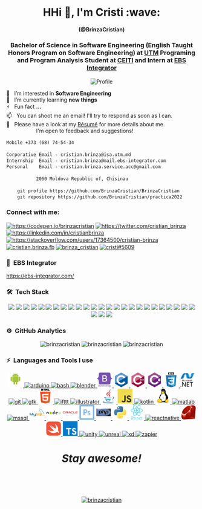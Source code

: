 <h1 align='center'> HHi 👋, I'm Cristi :wave:</h1>
<h4 align="center">(@BrinzaCristian)</h4>
<h3 align="center">Bachelor of Science in Software Engineering (English Taught Honors Program on Software Engineering) at <a href="https://utm.md/en/">UTM</a>
                    Programing and Program Analysis Student at <a href="https://ceiti.md/">CEITI</a>
                    and Intern at   <a href="https://ebs-integrator.com/">EBS Integrator</a></h3>
<p align=center>                           
  <img align=center src="https://komarev.com/ghpvc/?username=BrinzaCristian&label=Profile%20views&color=0e75b6&style=flat" alt="Profile" />
</p>



👀 &nbsp; I’m interested in  **Software Engineering** \
🌱 &nbsp; I’m currently learning **new things** \
⚡ &nbsp; Fun fact **...** \
📫 &nbsp; You can shoot me an email! I'll try to respond as soon as I can.\
📄 &nbsp; Please have a look at my [Résumé](https://) for more details about me. \
&nbsp;&nbsp;&nbsp;&nbsp;&nbsp;&nbsp;&nbsp;&nbsp;&nbsp;&nbsp;&nbsp;&nbsp;&nbsp;&nbsp;&nbsp;&nbsp;&nbsp;&nbsp;&nbsp;  I'm open to feedback and suggestions!


    Mobile +373 (68) 74-54-34

    Corporative Email - cristian.brinza@isa.utm.md
    Internship  Email - cristian.brinza@mail.ebs-integrator.com
    Personal    Email - cristian.brinza.service.acc@gmail.com
    
               2060 Moldova Republic of, Chisinau

        git profile https://github.com/BrinzaCristian/BrinzaCristian
        git repository https://github.com/BrinzaCristian/practica2022
        
   
<h3 align="left">Connect with me:</h3>
<p align="left">
<a href="https://codepen.io/brinzacristian" target="blank"><img align="center" src="https://raw.githubusercontent.com/rahuldkjain/github-profile-readme-generator/master/src/images/icons/Social/codepen.svg" alt="https://codepen.io/brinzacristian" height="30" width="40" /></a>
<a href="https://twitter.com/cristian_brinza" target="blank"><img align="center" src="https://raw.githubusercontent.com/rahuldkjain/github-profile-readme-generator/master/src/images/icons/Social/twitter.svg" alt="https://twitter.com/cristian_brinza" height="30" width="40" /></a>
<a href="https://linkedin.com/in/cristianbrinza" target="blank"><img align="center" src="https://raw.githubusercontent.com/rahuldkjain/github-profile-readme-generator/master/src/images/icons/Social/linked-in-alt.svg" alt="https://linkedin.com/in/cristianbrinza" height="30" width="40" /></a>
<a href="https://stackoverflow.com/users/17364500/cristian-brinza" target="blank"><img align="center" src="https://raw.githubusercontent.com/rahuldkjain/github-profile-readme-generator/master/src/images/icons/Social/stack-overflow.svg" alt="https://stackoverflow.com/users/17364500/cristian-brinza" height="30" width="40" /></a>
<a href="https://www.facebook.com/cristian.brinza.fb/" target="blank"><img align="center" src="https://raw.githubusercontent.com/rahuldkjain/github-profile-readme-generator/master/src/images/icons/Social/facebook.svg" alt="cristian.brinza.fb" height="30" width="40" /></a>
<a href="https://www.instagram.com/brinza_cristian" target="blank"><img align="center" src="https://raw.githubusercontent.com/rahuldkjain/github-profile-readme-generator/master/src/images/icons/Social/instagram.svg" alt="brinza_cristian" height="30" width="40" /></a>
<a href="https://discordapp.com/users/cristi#5609/" target="blank"><img align="center" src="https://raw.githubusercontent.com/rahuldkjain/github-profile-readme-generator/master/src/images/icons/Social/discord.svg" alt="cristi#5609" height="30" width="40" /></a>
</p>


### 🌱 &nbsp;EBS Integrator
https://ebs-integrator.com/



### 🛠 &nbsp;Tech Stack



<p align="center">
<img src="https://img.shields.io/badge/python-3776AB.svg?&style=for-the-badge&logo=python&logoColor=white" height="25"/>
<img src="https://img.shields.io/badge/php-8892BF.svg?&style=for-the-badge&logo=php&logoColor=white" height="25"/>
<img src="https://img.shields.io/badge/JavaScript-F7DF1E?style=for-the-badge&logo=javascript&logoColor=black" height="25">
<img src="https://img.shields.io/badge/PHP-777BB4?style=for-the-badge&logo=php&logoColor=white" height="25">
<img src="https://img.shields.io/badge/Java-ED8B00?style=for-the-badge&logo=java&logoColor=white" height="25">
<img src="https://img.shields.io/badge/C-00599C?style=for-the-badge&logo=c&logoColor=white" height="25">
<img src="https://img.shields.io/badge/C%2B%2B-00599C?style=for-the-badge&logo=c%2B%2B&logoColor=white" height="25">
<img src="https://img.shields.io/badge/javascript-F7DF1E.svg?&style=for-the-badge&logo=javascript&logoColor=white" height="25"/>
<img src="https://img.shields.io/badge/mysql-4479A1.svg?&style=for-the-badge&logo=mysql&logoColor=white" height="25"/>
<img src="https://img.shields.io/badge/Git-F05032?style=for-the-badge&logo=git&logoColor=white" height="25">
<img src="https://img.shields.io/badge/pycharm-143?style=for-the-badge&logo=pycharm&logoColor=black&color=black&labelColor=green" height="25">
<img src="https://img.shields.io/badge/sublime_text-%23575757.svg?&style=for-the-badge&logo=sublime-text&logoColor=important" height="25">
<img src="https://img.shields.io/badge/Visual_Studio-0078D4?style=for-the-badge&logo=visual%20studio&logoColor=white" height="25">
<img src="https://img.shields.io/badge/xampp-FB7A24.svg?&style=for-the-badge&logo=xampp&logoColor=white" height="25"/>
<img src="https://img.shields.io/badge/VS%20Code-007ACC.svg?&style=for-the-badge&logo=visual-studio-code&logoColor=white" height="25"/>
<img src="https://img.shields.io/badge/eclipse-008080.svg?&style=for-the-badge&logo=latex&logoColor=white%22%20height=%25">
<img src="https://img.shields.io/badge/opera-FF1B2D.svg?&style=for-the-badge&logo=latex&logoColor=white%22%20height=%25"/>
<img src="https://img.shields.io/badge/sublime-FF9800.svg?&style=for-the-badge&logo=sublime-text&logoColor=white" height="25"/>
<img src="https://img.shields.io/badge/edge-0078D7.svg?&style=for-the-badge&logo=microsoft-edge&logoColor=white" height="25"/>
<img src="https://img.shields.io/badge/latex-008080.svg?&style=for-the-badge&logo=latex&logoColor=white" height="25"/>
<img src="https://img.shields.io/badge/InDesign-05122A.svg?&style=for-the-badge&logo=adobe-indesign&logoColor=white" height="25"/>
<img src="https://img.shields.io/badge/Photoshop-05122A.svg?&style=for-the-badge&logo=adobe-photoshop&logoColor=white" height="25"/>
<img src="https://img.shields.io/badge/Illustrator-05122A.svg?&style=for-the-badge&logo=adobe-adobe-illustrator&logoColor=white" height="25"/>
<img src=https://img.shields.io/badge/json-5E5C5C?style=for-the-badge&logo=json&logoColor=white >
<img src=https://img.shields.io/badge/Linux-FCC624?style=for-the-badge&logo=linux&logoColor=black >
<img src=https://img.shields.io/badge/Raspberry%20Pi-A22846?style=for-the-badge&logo=Raspberry%20Pi&logoColor=white>
<img src=https://img.shields.io/badge/VIM-%2311AB00.svg?&style=for-the-badge&logo=vim&logoColor=white >
<img src=https://img.shields.io/badge/Microsoft_Office-D83B01?style=for-the-badge&logo=microsoft-office&logoColor=white>
</p>


### ⚙️ &nbsp;GitHub Analytics

  
  <p align="center">
 <img width="32%" src="https://github-readme-stats.vercel.app/api?username=brinzacristian&show_icons=true&theme=dark&locale=en&hide_border=true" alt="brinzacristian" />
 <img width="32%" src="https://github-readme-streak-stats.herokuapp.com/?user=brinzacristian&theme=dark&hide_border=true" alt="brinzacristian" />
 <img width="32%" src="https://github-readme-stats.vercel.app/api/top-langs?username=brinzacristian&show_icons=true&theme=dark&locale=en&layout=compact&hide_border=true" alt="brinzacristian" />
</p>
  
 
  
### ⚡ &nbsp;Languages and Tools I use

<p align="center">
<p align="center"> <a href="https://developer.android.com" target="_blank" rel="noreferrer"> <img src="https://raw.githubusercontent.com/devicons/devicon/master/icons/android/android-original-wordmark.svg" alt="android" width="40" height="40"/> </a> <a href="https://www.arduino.cc/" target="_blank" rel="noreferrer"> <img src="https://cdn.worldvectorlogo.com/logos/arduino-1.svg" alt="arduino" width="40" height="40"/> </a> <a href="https://www.gnu.org/software/bash/" target="_blank" rel="noreferrer"> <img src="https://www.vectorlogo.zone/logos/gnu_bash/gnu_bash-icon.svg" alt="bash" width="40" height="40"/> </a> <a href="https://www.blender.org/" target="_blank" rel="noreferrer"> <img src="https://download.blender.org/branding/community/blender_community_badge_white.svg" alt="blender" width="40" height="40"/> </a> <a href="https://getbootstrap.com" target="_blank" rel="noreferrer"> <img src="https://raw.githubusercontent.com/devicons/devicon/master/icons/bootstrap/bootstrap-plain-wordmark.svg" alt="bootstrap" width="40" height="40"/> </a> <a href="https://www.cprogramming.com/" target="_blank" rel="noreferrer"> <img src="https://raw.githubusercontent.com/devicons/devicon/master/icons/c/c-original.svg" alt="c" width="40" height="40"/> </a> <a href="https://www.w3schools.com/cpp/" target="_blank" rel="noreferrer"> <img src="https://raw.githubusercontent.com/devicons/devicon/master/icons/cplusplus/cplusplus-original.svg" alt="cplusplus" width="40" height="40"/> </a> <a href="https://www.w3schools.com/cs/" target="_blank" rel="noreferrer"> <img src="https://raw.githubusercontent.com/devicons/devicon/master/icons/csharp/csharp-original.svg" alt="csharp" width="40" height="40"/> </a> <a href="https://www.w3schools.com/css/" target="_blank" rel="noreferrer"> <img src="https://raw.githubusercontent.com/devicons/devicon/master/icons/css3/css3-original-wordmark.svg" alt="css3" width="40" height="40"/> </a> <a href="https://dotnet.microsoft.com/" target="_blank" rel="noreferrer"> <img src="https://raw.githubusercontent.com/devicons/devicon/master/icons/dot-net/dot-net-original-wordmark.svg" alt="dotnet" width="40" height="40"/> </a> <a href="https://git-scm.com/" target="_blank" rel="noreferrer"> <img src="https://www.vectorlogo.zone/logos/git-scm/git-scm-icon.svg" alt="git" width="40" height="40"/> </a> <a href="https://www.gtk.org/" target="_blank" rel="noreferrer"> <img src="https://upload.wikimedia.org/wikipedia/commons/7/71/GTK_logo.svg" alt="gtk" width="40" height="40"/> </a> <a href="https://www.w3.org/html/" target="_blank" rel="noreferrer"> <img src="https://raw.githubusercontent.com/devicons/devicon/master/icons/html5/html5-original-wordmark.svg" alt="html5" width="40" height="40"/> </a> <a href="https://ifttt.com/" target="_blank" rel="noreferrer"> <img src="https://www.vectorlogo.zone/logos/ifttt/ifttt-ar21.svg" alt="ifttt" width="40" height="40"/> </a> <a href="https://www.adobe.com/in/products/illustrator.html" target="_blank" rel="noreferrer"> <img src="https://www.vectorlogo.zone/logos/adobe_illustrator/adobe_illustrator-icon.svg" alt="illustrator" width="40" height="40"/> </a> <a href="https://www.java.com" target="_blank" rel="noreferrer"> <img src="https://raw.githubusercontent.com/devicons/devicon/master/icons/java/java-original.svg" alt="java" width="40" height="40"/> </a> <a href="https://developer.mozilla.org/en-US/docs/Web/JavaScript" target="_blank" rel="noreferrer"> <img src="https://raw.githubusercontent.com/devicons/devicon/master/icons/javascript/javascript-original.svg" alt="javascript" width="40" height="40"/> </a> <a href="https://kotlinlang.org" target="_blank" rel="noreferrer"> <img src="https://www.vectorlogo.zone/logos/kotlinlang/kotlinlang-icon.svg" alt="kotlin" width="40" height="40"/> </a> <a href="https://www.linux.org/" target="_blank" rel="noreferrer"> <img src="https://raw.githubusercontent.com/devicons/devicon/master/icons/linux/linux-original.svg" alt="linux" width="40" height="40"/> </a> <a href="https://www.mathworks.com/" target="_blank" rel="noreferrer"> <img src="https://upload.wikimedia.org/wikipedia/commons/2/21/Matlab_Logo.png" alt="matlab" width="40" height="40"/> </a> <a href="https://www.microsoft.com/en-us/sql-server" target="_blank" rel="noreferrer"> <img src="https://www.svgrepo.com/show/303229/microsoft-sql-server-logo.svg" alt="mssql" width="40" height="40"/> </a> <a href="https://www.mysql.com/" target="_blank" rel="noreferrer"> <img src="https://raw.githubusercontent.com/devicons/devicon/master/icons/mysql/mysql-original-wordmark.svg" alt="mysql" width="40" height="40"/> </a> <a href="https://nodejs.org" target="_blank" rel="noreferrer"> <img src="https://raw.githubusercontent.com/devicons/devicon/master/icons/nodejs/nodejs-original-wordmark.svg" alt="nodejs" width="40" height="40"/> </a> <a href="https://www.oracle.com/" target="_blank" rel="noreferrer"> <img src="https://raw.githubusercontent.com/devicons/devicon/master/icons/oracle/oracle-original.svg" alt="oracle" width="40" height="40"/> </a> <a href="https://www.photoshop.com/en" target="_blank" rel="noreferrer"> <img src="https://raw.githubusercontent.com/devicons/devicon/master/icons/photoshop/photoshop-line.svg" alt="photoshop" width="40" height="40"/> </a> <a href="https://www.php.net" target="_blank" rel="noreferrer"> <img src="https://raw.githubusercontent.com/devicons/devicon/master/icons/php/php-original.svg" alt="php" width="40" height="40"/> </a> <a href="https://www.python.org" target="_blank" rel="noreferrer"> <img src="https://raw.githubusercontent.com/devicons/devicon/master/icons/python/python-original.svg" alt="python" width="40" height="40"/> </a> <a href="https://reactjs.org/" target="_blank" rel="noreferrer"> <img src="https://raw.githubusercontent.com/devicons/devicon/master/icons/react/react-original-wordmark.svg" alt="react" width="40" height="40"/> </a> <a href="https://reactnative.dev/" target="_blank" rel="noreferrer"> <img src="https://reactnative.dev/img/header_logo.svg" alt="reactnative" width="40" height="40"/> </a> <a href="https://www.ruby-lang.org/en/" target="_blank" rel="noreferrer"> <img src="https://raw.githubusercontent.com/devicons/devicon/master/icons/ruby/ruby-original.svg" alt="ruby" width="40" height="40"/> </a> <a href="https://developer.apple.com/swift/" target="_blank" rel="noreferrer"> <img src="https://raw.githubusercontent.com/devicons/devicon/master/icons/swift/swift-original.svg" alt="swift" width="40" height="40"/> </a> <a href="https://www.typescriptlang.org/" target="_blank" rel="noreferrer"> <img src="https://raw.githubusercontent.com/devicons/devicon/master/icons/typescript/typescript-original.svg" alt="typescript" width="40" height="40"/> </a> <a href="https://unity.com/" target="_blank" rel="noreferrer"> <img src="https://www.vectorlogo.zone/logos/unity3d/unity3d-icon.svg" alt="unity" width="40" height="40"/> </a> <a href="https://unrealengine.com/" target="_blank" rel="noreferrer"> <img src="https://raw.githubusercontent.com/kenangundogan/fontisto/036b7eca71aab1bef8e6a0518f7329f13ed62f6b/icons/svg/brand/unreal-engine.svg" alt="unreal" width="40" height="40"/> </a> <a href="https://www.adobe.com/products/xd.html" target="_blank" rel="noreferrer"> <img src="https://cdn.worldvectorlogo.com/logos/adobe-xd.svg" alt="xd" width="40" height="40"/> </a> <a href="https://zapier.com" target="_blank" rel="noreferrer"> <img src="https://www.vectorlogo.zone/logos/zapier/zapier-icon.svg" alt="zapier" width="40" height="40"/> </a> </p>
</p>


<h1 align='center'><i>Stay awesome!</i></h1>

</br></br></br>


<p align="center"> <a href="https://github.com/ryo-ma/github-profile-trophy"><img src="https://github-profile-trophy.vercel.app/?username=brinzacristian" alt="brinzacristian" /></a> </p>

